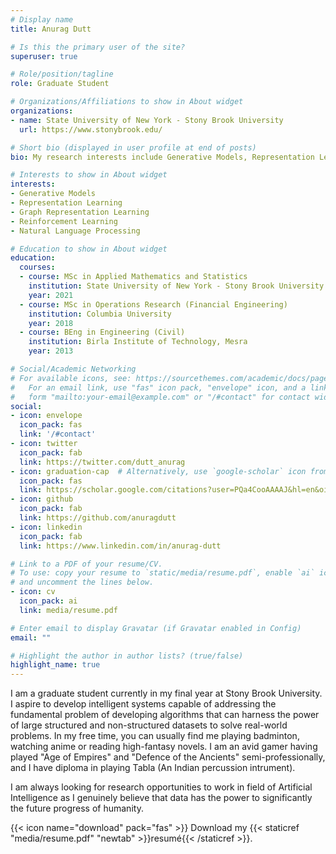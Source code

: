 ```yaml
---
# Display name
title: Anurag Dutt

# Is this the primary user of the site?
superuser: true

# Role/position/tagline
role: Graduate Student

# Organizations/Affiliations to show in About widget
organizations:
- name: State University of New York - Stony Brook University
  url: https://www.stonybrook.edu/

# Short bio (displayed in user profile at end of posts)
bio: My research interests include Generative Models, Representation Learning, Graph Representation Learning, Reinforcement Learning, Natural Langugage Processing

# Interests to show in About widget
interests:
- Generative Models
- Representation Learning
- Graph Representation Learning
- Reinforcement Learning
- Natural Language Processing

# Education to show in About widget
education:
  courses:
  - course: MSc in Applied Mathematics and Statistics 
    institution: State University of New York - Stony Brook University
    year: 2021
  - course: MSc in Operations Research (Financial Engineering)
    institution: Columbia University
    year: 2018
  - course: BEng in Engineering (Civil)
    institution: Birla Institute of Technology, Mesra
    year: 2013

# Social/Academic Networking
# For available icons, see: https://sourcethemes.com/academic/docs/page-builder/#icons
#   For an email link, use "fas" icon pack, "envelope" icon, and a link in the
#   form "mailto:your-email@example.com" or "/#contact" for contact widget.
social:
- icon: envelope
  icon_pack: fas
  link: '/#contact'
- icon: twitter
  icon_pack: fab
  link: https://twitter.com/dutt_anurag
- icon: graduation-cap  # Alternatively, use `google-scholar` icon from `ai` icon pack
  icon_pack: fas
  link: https://scholar.google.com/citations?user=PQa4CooAAAAJ&hl=en&oi=ao
- icon: github
  icon_pack: fab
  link: https://github.com/anuragdutt
- icon: linkedin
  icon_pack: fab
  link: https://www.linkedin.com/in/anurag-dutt

# Link to a PDF of your resume/CV.
# To use: copy your resume to `static/media/resume.pdf`, enable `ai` icons in `params.toml`, 
# and uncomment the lines below.
- icon: cv
  icon_pack: ai
  link: media/resume.pdf

# Enter email to display Gravatar (if Gravatar enabled in Config)
email: ""

# Highlight the author in author lists? (true/false)
highlight_name: true
---
```


I am a graduate student currently in my final year at Stony Brook University. I aspire to develop intelligent systems capable of addressing the fundamental problem of developing algorithms that can harness the power of large structured and non-structured datasets to solve real-world problems. In my free time, you can usually find me playing badminton, watching anime or reading high-fantasy novels. I am an avid gamer having played "Age of Empires" and "Defence of the Ancients" semi-professionally, and I have diploma in playing Tabla (An Indian percussion intrument).

I am always looking for research opportunities to work in field of Artificial Intelligence as I genuinely believe that data has the power to significantly the future progress of humanity. 

{{< icon name="download" pack="fas" >}} Download my {{< staticref "media/resume.pdf" "newtab" >}}resumé{{< /staticref >}}.
